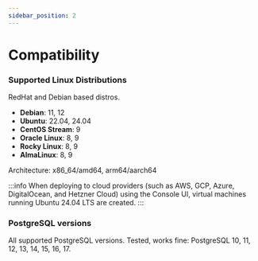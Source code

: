 ```yaml
---
sidebar_position: 2
---
```


# Compatibility

### Supported Linux Distributions

RedHat and Debian based distros.

- **Debian**: 11, 12
- **Ubuntu**: 22.04, 24.04
- **CentOS Stream**: 9
- **Oracle Linux**: 8, 9
- **Rocky Linux**: 8, 9
- **AlmaLinux**: 8, 9

Architecture: x86_64/amd64, arm64/aarch64

:::info
When deploying to cloud providers (such as AWS, GCP, Azure, DigitalOcean, and Hetzner Cloud) using the Console UI, virtual machines running Ubuntu 24.04 LTS are created.
:::

### PostgreSQL versions

All supported PostgreSQL versions. Tested, works fine: PostgreSQL 10, 11, 12, 13, 14, 15, 16, 17.
